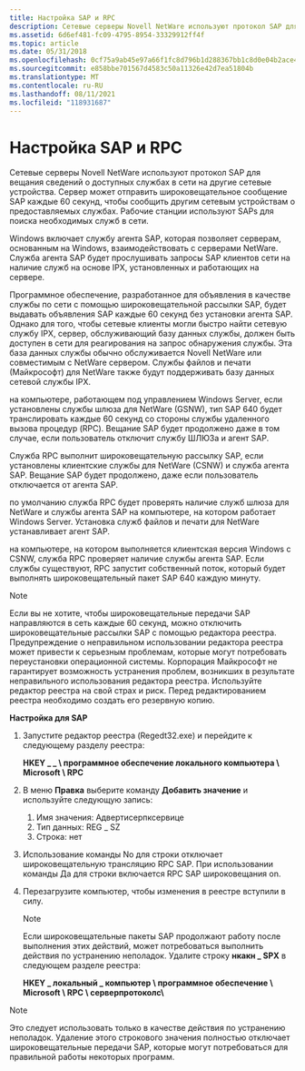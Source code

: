 ```yaml
---
title: Настройка SAP и RPC
description: Сетевые серверы Novell NetWare используют протокол SAP для вещания сведений о доступных службах в сети на другие сетевые устройства.
ms.assetid: 6d6ef481-fc09-4795-8954-33329912ff4f
ms.topic: article
ms.date: 05/31/2018
ms.openlocfilehash: 0cf75a9ab45e97a66f1fc8d796b1d288367bb1c8d0e04b2ace4a90de7e21cbbe
ms.sourcegitcommit: e858bbe701567d4583c50a11326e42d7ea51804b
ms.translationtype: MT
ms.contentlocale: ru-RU
ms.lasthandoff: 08/11/2021
ms.locfileid: "118931687"
---
```

# <a name="configuring-sap-and-rpc"></a>Настройка SAP и RPC

Сетевые серверы Novell NetWare используют протокол SAP для вещания сведений о доступных службах в сети на другие сетевые устройства. Сервер может отправить широковещательное сообщение SAP каждые 60 секунд, чтобы сообщить другим сетевым устройствам о предоставляемых службах. Рабочие станции используют SAPs для поиска необходимых служб в сети.

Windows включает службу агента SAP, которая позволяет серверам, основанным на Windows, взаимодействовать с серверами NetWare. Служба агента SAP будет прослушивать запросы SAP клиентов сети на наличие служб на основе IPX, установленных и работающих на сервере.

Программное обеспечение, разработанное для объявления в качестве службы по сети с помощью широковещательной рассылки SAP, будет выдавать объявления SAP каждые 60 секунд без установки агента SAP. Однако для того, чтобы сетевые клиенты могли быстро найти сетевую службу IPX, сервер, обслуживающий базу данных службы, должен быть доступен в сети для реагирования на запрос обнаружения службы. Эта база данных службы обычно обслуживается Novell NetWare или совместимым с NetWare сервером. Службы файлов и печати (Майкрософт) для NetWare также будут поддерживать базу данных сетевой службы IPX.

на компьютере, работающем под управлением Windows Server, если установлены службы шлюза для NetWare (GSNW), тип SAP 640 будет транслировать каждые 60 секунд со стороны службы удаленного вызова процедур (RPC). Вещание SAP будет продолжено даже в том случае, если пользователь отключит службу ШЛЮЗа и агент SAP.

Служба RPC выполнит широковещательную рассылку SAP, если установлены клиентские службы для NetWare (CSNW) и служба агента SAP. Вещание SAP будет продолжено, даже если пользователь отключается от агента SAP.

по умолчанию служба RPC будет проверять наличие служб шлюза для NetWare и службы агента SAP на компьютере, на котором работает Windows Server. Установка служб файлов и печати для NetWare устанавливает агент SAP.

на компьютере, на котором выполняется клиентская версия Windows с CSNW, служба RPC проверяет наличие службы агента SAP. Если службы существуют, RPC запустит собственный поток, который будет выполнять широковещательный пакет SAP 640 каждую минуту.

> [!NOTE]
> Если вы не хотите, чтобы широковещательные передачи SAP направляются в сеть каждые 60 секунд, можно отключить широковещательные рассылки SAP с помощью редактора реестра. Предупреждение о неправильном использовании редактора реестра может привести к серьезным проблемам, которые могут потребовать переустановки операционной системы. Корпорация Майкрософт не гарантирует возможность устранения проблем, возникших в результате неправильного использования редактора реестра. Используйте редактор реестра на свой страх и риск. Перед редактированием реестра необходимо создать его резервную копию.

 

**Настройка для SAP**

1.  Запустите редактор реестра (Regedt32.exe) и перейдите к следующему разделу реестра:

    **HKEY \_ \_ \\ программное обеспечение локального компьютера \\ Microsoft \\ RPC**

2.  В меню **Правка** выберите команду **Добавить значение** и используйте следующую запись:
    1.  Имя значения: Адвертисерпксервице
    2.  Тип данных: REG \_ SZ
    3.  Строка: нет
3.  Использование команды No для строки отключает широковещательную трансляцию RPC SAP. При использовании команды Да для строки включается RPC SAP широковещания on.
4.  Перезагрузите компьютер, чтобы изменения в реестре вступили в силу.
    > [!NOTE]
    > Если широковещательные пакеты SAP продолжают работу после выполнения этих действий, может потребоваться выполнить действия по устранению неполадок. Удалите строку **нкакн \_ SPX** в следующем разделе реестра:
    >
    > **HKEY \_ локальный \_ компьютер \\ программное обеспечение \\ Microsoft \\ RPC \\ серверпротоколс\\**

     

> [!NOTE]  
> Это следует использовать только в качестве действия по устранению неполадок. Удаление этого строкового значения полностью отключает широковещательные передачи SAP, которые могут потребоваться для правильной работы некоторых программ.